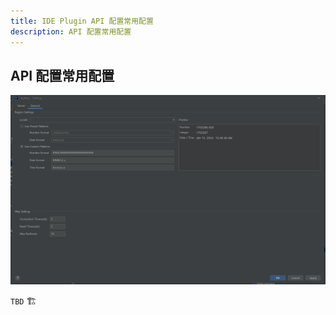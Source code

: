 ```yaml
---
title: IDE Plugin API 配置常用配置
description: API 配置常用配置
---
```



## API 配置常用配置

![Api Setting common](../public/image/idea/010_env_02.png)

`TBD` 🏗️
